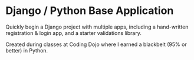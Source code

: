 # Django / Python Base Application

Quickly begin a Django project with multiple apps, including a hand-written registration & login app, and a starter validations library.

Created during classes at Coding Dojo where I earned a blackbelt (95% or better) in Python.
